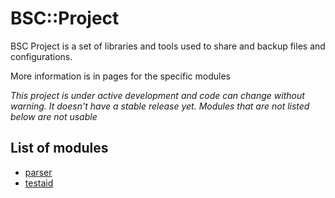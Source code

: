 # BSC::Project

BSC Project is a set of libraries and tools used to share and backup files and configurations. 

More information is in pages for the specific modules

*This project is under active development and code can change without warning. It doesn't have a stable release yet. Modules that are not listed below are not usable*

## List of modules
* [parser](parser/README.md)
* [testaid](testaid/README.md)
